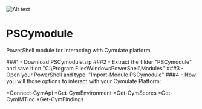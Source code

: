 ![Alt text](https://uploads-us-west-2.insided.com/cymulate-en/attachment/85f44e4c-5f50-4be4-b68b-3bd5671e0d2a.png)

# PSCymodule
PowerShell module for Interacting with Cymulate platform

###1 - Download PSCymodule.zip
###2 - Extract the filder "PSCymodule" and save it on "C:\Program Files\WindowsPowerShell\Modules\"
###3 - Open your PowerShell and type: "Import-Module PSCymodule"
###4 - Now you will those options to interact with your Cymulate Platform:

*Connect-CymApi
*Get-CymEnvironment
*Get-CymScores
*Get-CymIMTioc
*Get-CymFindings
  
